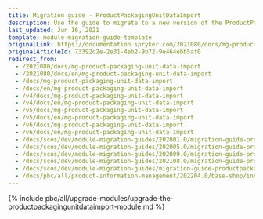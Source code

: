 ```yaml
---
title: Migration guide - ProductPackagingUnitDataImport
description: Use the guide to migrate to a new version of the ProductPackagingUnitDataImport module.
last_updated: Jun 16, 2021
template: module-migration-guide-template
originalLink: https://documentation.spryker.com/2021080/docs/mg-product-packaging-unit-data-import
originalArticleId: 73392c2e-2e31-4eb2-9b72-9e464ebb5af0
redirect_from:
  - /2021080/docs/mg-product-packaging-unit-data-import
  - /2021080/docs/en/mg-product-packaging-unit-data-import
  - /docs/mg-product-packaging-unit-data-import
  - /docs/en/mg-product-packaging-unit-data-import
  - /v4/docs/mg-product-packaging-unit-data-import
  - /v4/docs/en/mg-product-packaging-unit-data-import
  - /v5/docs/mg-product-packaging-unit-data-import
  - /v5/docs/en/mg-product-packaging-unit-data-import
  - /v6/docs/mg-product-packaging-unit-data-import
  - /v6/docs/en/mg-product-packaging-unit-data-import
  - /docs/scos/dev/module-migration-guides/202001.0/migration-guide-productpackagingunitdataimport.html
  - /docs/scos/dev/module-migration-guides/202005.0/migration-guide-productpackagingunitdataimport.html
  - /docs/scos/dev/module-migration-guides/202009.0/migration-guide-productpackagingunitdataimport.html
  - /docs/scos/dev/module-migration-guides/202108.0/migration-guide-productpackagingunitdataimport.html
  - /docs/scos/dev/module-migration-guides/migration-guide-productpackagingunitdataimport.html
  - /docs/pbc/all/product-information-management/202204.0/base-shop/install-and-upgrade/upgrade-modules/upgrade-the-productpackagingunitdataimport-module.html
---
```


{% include pbc/all/upgrade-modules/upgrade-the-productpackagingunitdataimport-module.md %} <!-- To edit, see /_includes/pbc/all/upgrade-modules/upgrade-the-productpackagingunitdataimport-module.md -->
